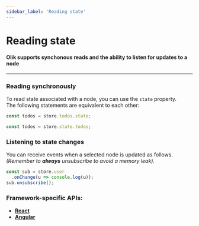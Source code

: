 ```yaml
---
sidebar_label: 'Reading state'
---
```


# Reading state

#### Olik supports synchonous reads and the ability to listen for updates to a node  

---

### Reading synchronously
To read state associated with a node, you can use the `state` property.  
The following statements are equivalent to each other:
```ts
const todos = store.todos.state;
```
```ts
const todos = store.state.todos;
```


### **Listening** to state changes
You can receive events when a selected node is updated as follows.  
*(Remember to **always** unsubscribe to avoid a memory leak).*
```ts
const sub = store.user
  .onChange(u => console.log(u));
sub.unsubscribe();
```

### **Framework-specific** APIs:
* [**React**](react)
* [**Angular**](angular)
